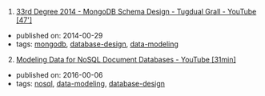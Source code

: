 1. [33rd Degree 2014 - MongoDB Schema Design - Tugdual Grall - YouTube [47']](https://www.youtube.com/watch?v=csKBT8zkRf0)
  * published on: 2014-00-29
  * tags: [mongodb](tags/mongodb.md), [database-design](tags/database-design.md), [data-modeling](tags/data-modeling.md)
2. [Modeling Data for NoSQL Document Databases - YouTube [31min]](https://www.youtube.com/watch?v=IUxT7ZRHlZ4)
  * published on: 2016-00-06
  * tags: [nosql](tags/nosql.md), [data-modeling](tags/data-modeling.md), [database-design](tags/database-design.md)
